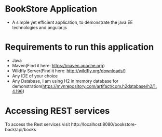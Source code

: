 # BookStore Application

* A simple yet efficient application, to demonstrate the java EE technologies and angular.js 

# Requirements to run this application 

* Java    
* Maven(Find it here: https://maven.apache.org)  
* Wildfly Server(Find it here: http://wildfly.org/downloads/)  
* Any IDE of your choice  
* Any Database, I am using H2 in memory database for demonstration(https://mvnrepository.com/artifact/com.h2database/h2/1.4.196)  

# Accessing REST services  

To access the Rest services visit http://localhost:8080/bookstore-back/api/books  
